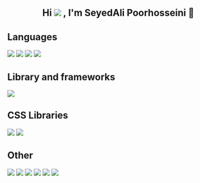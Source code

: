 <h2 align="center">Hi <img src="https://camo.githubusercontent.com/9fd2c024a247a44434ed1c44c7c2fc2481e3333b4192330e2ae61ccfcac19d47/68747470733a2f2f656d6f6a69732e736c61636b6d6f6a69732e636f6d2f656d6f6a69732f696d616765732f313533313834393433302f343234362f626c6f622d73756e676c61737365732e6769663f31353331383439343330"> , I'm SeyedAli Poorhosseini  👋  </h2>
<h2>Languages</h2>
<p>
  <img  src="https://camo.githubusercontent.com/c0f60c84bd23525a0f1e5972ff5052f878eb4104e88b347b7f0004d0e6ad8898/68747470733a2f2f696d672e736869656c64732e696f2f62616467652f2d48544d4c352d4533344632363f7374796c653d666c61742d737175617265266c6f676f3d68746d6c35266c6f676f436f6c6f723d7768697465">
  <img src="https://camo.githubusercontent.com/f0735abca199e150d3d9a868a62744af2484ea8434d8f59da7c30f8a692d4856/68747470733a2f2f696d672e736869656c64732e696f2f62616467652f2d435353332d3236344445343f7374796c653d666c61742d737175617265266c6f676f3d63737333266c6f676f436f6c6f723d7768697465">
  <img src="https://camo.githubusercontent.com/f181ffb7d2db80445fd3eb917927e7295fe25dbfdd3ae2d5e00fe11264d1a8f7/68747470733a2f2f696d672e736869656c64732e696f2f62616467652f2d4a6176617363726970742d4542443431423f7374796c653d666c61742d737175617265266c6f676f3d6a617661736372697074266c6f676f436f6c6f723d7768697465">
  <img src="https://camo.githubusercontent.com/bd23728a12155fbd3a26349b45fc8ed5342d104428f9861d1faebc247a476cb0/68747470733a2f2f696d672e736869656c64732e696f2f62616467652f2d547970655363726970742d3030374143433f7374796c653d666c61742d737175617265266c6f676f3d74797065736372697074266c6f676f436f6c6f723d7768697465">
</p>
<h2>Library and frameworks</h2>
<p>
  <img    src="https://camo.githubusercontent.com/9ea39a145870ab0cea89d021e33cacd20d1b833764284b3579c3d0713da87262/68747470733a2f2f696d672e736869656c64732e696f2f62616467652f2d52656163742d3435623864383f7374796c653d666c61742d737175617265266c6f676f3d7265616374266c6f676f436f6c6f723d7768697465">
</p>
<h2>CSS Libraries</h2>
<p>
  <img    src="https://camo.githubusercontent.com/66b3580facb30ba9291e0fb18630141f2284529da73e1f189c13f8e931a38f6a/68747470733a2f2f696d672e736869656c64732e696f2f62616467652f2d426f6f7473747261702d3536334437433f7374796c653d666c61742d737175617265266c6f676f3d626f6f747374726170266c6f676f436f6c6f723d7768697465">
  <img    src="https://camo.githubusercontent.com/75df9ce6ceb823e28d696c8e31a2e16e8e002206f93642f6f9bf586b442cd3c0/68747470733a2f2f696d672e736869656c64732e696f2f62616467652f2d5461696c77696e642d3338423241433f7374796c653d666c61742d737175617265266c6f676f3d7461696c77696e64637373266c6f676f436f6c6f723d7768697465">
</p>
<h2>Other</h2>
<p>
  <img    src="https://camo.githubusercontent.com/79536ab835520583d9f0eebc002614e4e53f0e17e3bbd6ff55a83ea47afe4420/68747470733a2f2f696d672e736869656c64732e696f2f62616467652f2d4769742d4630353033323f7374796c653d666c61742d737175617265266c6f676f3d676974266c6f676f436f6c6f723d7768697465">
  <img    src="https://camo.githubusercontent.com/0bdc553748cd750575d0bda27168ff0890c7cf4e22b37e5b87c07b45538a3f62/68747470733a2f2f696d672e736869656c64732e696f2f62616467652f2d4e504d2d4342333833373f7374796c653d666c61742d737175617265266c6f676f3d6e706d266c6f676f436f6c6f723d7768697465">
  <img    src="https://camo.githubusercontent.com/e1799ef7ef9fb2a98b4bacf540988ec9ef1f431e0e9893712db9a511e5d17f8f/68747470733a2f2f696d672e736869656c64732e696f2f62616467652f2d5673436f64652d3241373841463f7374796c653d666c61742d737175617265266c6f676f3d76697375616c73747564696f636f6465266c6f676f436f6c6f723d7768697465">
  <img    src="https://camo.githubusercontent.com/94be81988afad63ac82bf933c98dd8231c3bc45e5e8ca9b8a1979050e849903e/68747470733a2f2f696d672e736869656c64732e696f2f62616467652f2d45736c696e742d3337333043363f7374796c653d666c61742d737175617265266c6f676f3d65736c696e74266c6f676f436f6c6f723d7768697465">
  <img    src="https://camo.githubusercontent.com/afabb1b49315532c70f8e4323b2370365d6e202e3450e3dabeb70ba9210391b3/68747470733a2f2f696d672e736869656c64732e696f2f62616467652f2d50726574746965722d3141324333343f7374796c653d666c61742d737175617265266c6f676f3d7072657474696572266c6f676f436f6c6f723d7768697465">
  <img    src="https://camo.githubusercontent.com/94121bd35bf9b2f8db09853dad7c389fdd9aba84a70e187978c5cee48074a06e/68747470733a2f2f696d672e736869656c64732e696f2f62616467652f2d5374796c656c696e742d3030303030303f7374796c653d666c61742d737175617265266c6f676f3d7374796c656c696e74266c6f676f436f6c6f723d7768697465">
</p>


<!--
**SeyedAliPoorhosseini/SeyedAliPoorhosseini** is a ✨ _special_ ✨ repository because its `README.md` (this file) appears on your GitHub profile.

Here are some ideas to get you started:

- 🔭 I’m currently working on ...
- 🌱 I’m currently learning ...
- 👯 I’m looking to collaborate on ...
- 🤔 I’m looking for help with ...
- 💬 Ask me about ...
- 📫 How to reach me: ...
- 😄 Pronouns: ...
- ⚡ Fun fact: ...
-->

